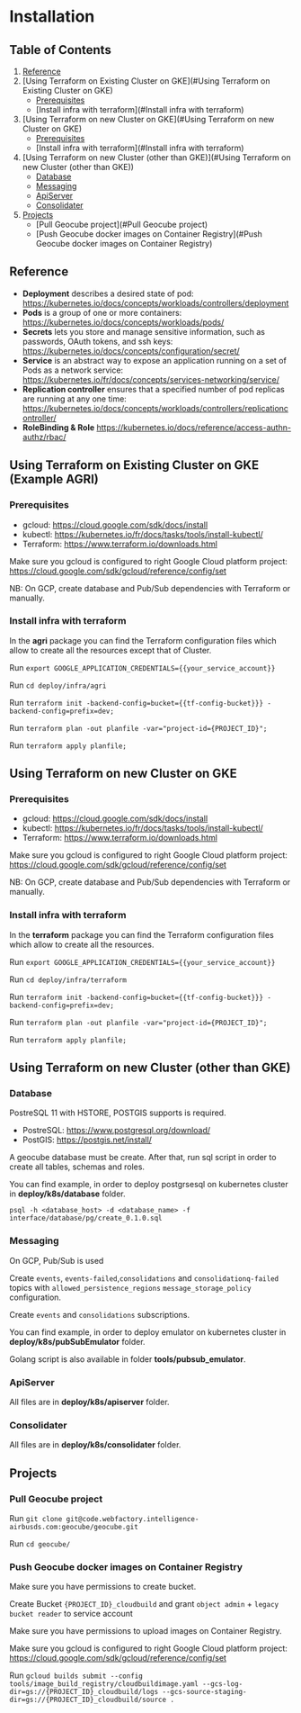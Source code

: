 # Installation

## Table of Contents
1. [Reference](#Reference)
2. [Using Terraform on Existing Cluster on GKE](#Using Terraform on Existing Cluster on GKE)
   * [Prerequisites](#Prerequisites)
   * [Install infra with terraform](#Install infra with terraform)
3. [Using Terraform on new Cluster on GKE](#Using Terraform on new Cluster on GKE)
   * [Prerequisites](#Prerequisites)
   * [Install infra with terraform](#Install infra with terraform)
4. [Using Terraform on new Cluster (other than GKE)](#Using Terraform on new Cluster (other than GKE))
   * [Database](#Database)
   * [Messaging](#Messaging)
   * [ApiServer](#ApiServer)
   * [Consolidater](#Consolidater)
5. [Projects](#Projects)
   * [Pull Geocube project](#Pull Geocube project)
   * [Push Geocube docker images on Container Registry](#Push Geocube docker images on Container Registry)

## Reference

* **Deployment** describes a desired state of pod: https://kubernetes.io/docs/concepts/workloads/controllers/deployment
* **Pods** is a group of one or more containers: https://kubernetes.io/docs/concepts/workloads/pods/
* **Secrets**  lets you store and manage sensitive information, such as passwords, OAuth tokens, and ssh keys: https://kubernetes.io/docs/concepts/configuration/secret/
* **Service** is an abstract way to expose an application running on a set of Pods as a network service: https://kubernetes.io/fr/docs/concepts/services-networking/service/
* **Replication controller** ensures that a specified number of pod replicas are running at any one time: https://kubernetes.io/docs/concepts/workloads/controllers/replicationcontroller/
* **RoleBinding & Role** https://kubernetes.io/docs/reference/access-authn-authz/rbac/


## Using Terraform on Existing Cluster on GKE (Example AGRI)

### Prerequisites

* gcloud: https://cloud.google.com/sdk/docs/install
* kubectl: https://kubernetes.io/fr/docs/tasks/tools/install-kubectl/
* Terraform: https://www.terraform.io/downloads.html

Make sure you gcloud is configured to right Google Cloud platform project: https://cloud.google.com/sdk/gcloud/reference/config/set

NB: On GCP, create database and Pub/Sub dependencies with Terraform or manually.

### Install infra with terraform

In the **agri** package you can find the Terraform configuration files which allow to create all the resources except that of Cluster.

Run `export GOOGLE_APPLICATION_CREDENTIALS={{your_service_account}}`

Run `cd deploy/infra/agri`

Run `terraform init -backend-config=bucket={{tf-config-bucket}}} -backend-config=prefix=dev;`

Run `terraform plan -out planfile -var="project-id={PROJECT_ID}";`

Run `terraform apply planfile;`

## Using Terraform on new Cluster on GKE

### Prerequisites

* gcloud: https://cloud.google.com/sdk/docs/install
* kubectl: https://kubernetes.io/fr/docs/tasks/tools/install-kubectl/
* Terraform: https://www.terraform.io/downloads.html

Make sure you gcloud is configured to right Google Cloud platform project: https://cloud.google.com/sdk/gcloud/reference/config/set

NB: On GCP, create database and Pub/Sub dependencies with Terraform or manually.

### Install infra with terraform

In the **terraform** package you can find the Terraform configuration files which allow to create all the resources.

Run `export GOOGLE_APPLICATION_CREDENTIALS={{your_service_account}}`

Run `cd deploy/infra/terraform`

Run `terraform init -backend-config=bucket={{tf-config-bucket}}} -backend-config=prefix=dev;`

Run `terraform plan -out planfile -var="project-id={PROJECT_ID}";`

Run `terraform apply planfile;`

## Using Terraform on new Cluster (other than GKE)

### Database 

PostreSQL 11 with HSTORE, POSTGIS supports is required.

* PostreSQL: https://www.postgresql.org/download/
* PostGIS: https://postgis.net/install/

A geocube database must be create.
After that, run sql script in order to create all tables, schemas and roles.

You can find example, in order to deploy postgrsesql on kubernetes cluster in **deploy/k8s/database** folder.

`psql -h <database_host> -d <database_name> -f interface/database/pg/create_0.1.0.sql`

### Messaging

On GCP, Pub/Sub is used

Create `events`, `events-failed`,`consolidations` and `consolidationq-failed` topics with `allowed_persistence_regions` `message_storage_policy` configuration.

Create `events` and `consolidations` subscriptions.

You can find example, in order to deploy emulator on kubernetes cluster in **deploy/k8s/pubSubEmulator** folder.

Golang script is also available in folder **tools/pubsub_emulator**.

### ApiServer

All files are in **deploy/k8s/apiserver** folder.

### Consolidater

All files are in **deploy/k8s/consolidater** folder.

## Projects

### Pull Geocube project

Run `git clone git@code.webfactory.intelligence-airbusds.com:geocube/geocube.git`

Run `cd geocube/`

### Push Geocube docker images on Container Registry

Make sure you have permissions to create bucket.

Create Bucket `{PROJECT_ID}_cloudbuild` and grant `object admin` + `legacy bucket reader` to service account

Make sure you have permissions to upload images on Container Registry.

Make sure you gcloud is configured to right Google Cloud platform project: https://cloud.google.com/sdk/gcloud/reference/config/set

Run `gcloud builds submit --config tools/image_build_registry/cloudbuildimage.yaml --gcs-log-dir=gs://{PROJECT_ID}_cloudbuild/logs --gcs-source-staging-dir=gs://{PROJECT_ID}_cloudbuild/source .`


